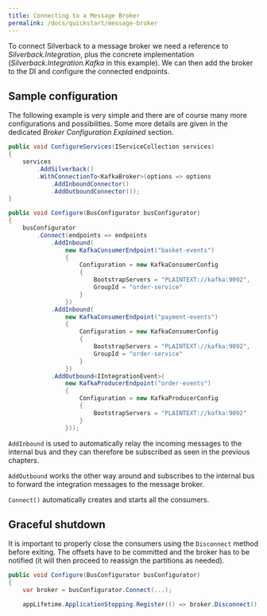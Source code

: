 ```yaml
---
title: Connecting to a Message Broker
permalink: /docs/quickstart/message-broker
---
```


To connect Silverback to a message broker we need a reference to _Silverback.Integration_, plus the concrete implementation (_Silverback.Integration.Kafka_ in this example). We can then add the broker to the DI and configure the connected endpoints. 

## Sample configuration

The following example is very simple and there are of course many more configurations and possibilities. Some more details are given in the dedicated _Broker Configuration Explained_ section.

```c#
public void ConfigureServices(IServiceCollection services)
{
    services
        .AddSilverback()
        .WithConnectionTo<KafkaBroker>(options => options
            .AddInboundConnector()
            .AddOutboundConnector());
}

public void Configure(BusConfigurator busConfigurator)
{
    busConfigurator
        .Connect(endpoints => endpoints
            .AddInbound(
                new KafkaConsumerEndpoint("basket-events")
                {
                    Configuration = new KafkaConsumerConfig
                    {
                        BootstrapServers = "PLAINTEXT://kafka:9092",
                        GroupId = "order-service"
                    }
                })
            .AddInbound(
                new KafkaConsumerEndpoint("payment-events")
                {
                    Configuration = new KafkaConsumerConfig
                    {
                        BootstrapServers = "PLAINTEXT://kafka:9092",
                        GroupId = "order-service"
                    }
                })
            .AddOutbound<IIntegrationEvent>(
                new KafkaProducerEndpoint("order-events")
                {
                    Configuration = new KafkaProducerConfig
                    {
                        BootstrapServers = "PLAINTEXT://kafka:9092"
                    }
                }));
```

`AddInbound` is used to automatically relay the incoming messages to the internal bus and they can therefore be subscribed as seen in the previous chapters.

`AddOutbound` works the other way around and subscribes to the internal bus to forward the integration messages to the message broker.

`Connect()` automatically creates and starts all the consumers.

## Graceful shutdown

It is important to properly close the consumers using the `Disconnect` method before exiting. The offsets have to be committed and the broker has to be notified (it will then proceed to reassign the partitions as needed).

```c#
public void Configure(BusConfigurator busConfigurator)
{
    var broker = busConfigurator.Connect(...);

    appLifetime.ApplicationStopping.Register(() => broker.Disconnect());
```